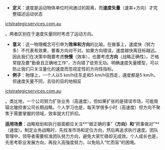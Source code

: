 - **定义**：速度是运动物体单位时间通过的距离，而**速度矢量**（速率+方向）才完整描述运动状态​

[ictstrategicservices.com.au](https://www.ictstrategicservices.com.au/2017/07/14/113-fantastic-thinking-tools-from-farnam-street/#:~:text=3)

。两者区别在于速度矢量同时考虑了运动方向。

- **意义**：这一物理概念可引申为**效率和方向**的比喻。在做事上，速度快（努力多）不代表有效果，要看方向对不对。如果方向错误，速度越快离目标越远。因此我们在决策中既要考虑**快慢**（效率），也要考虑**方向**（战略正确性）。芒格常提及要“勤奋且正确地工作”，方向错了徒劳无功。明确速度矢量模型，可以防止我们只关注量化的速度而忽视定性的方向性指标。
- **例子**：物理上，一个人以5 km/h往东走和5 km/h往西走，速度都是5 km/h，但速度矢量不同，去往的目的地相反​

[ictstrategicservices.com.au](https://www.ictstrategicservices.com.au/2017/07/14/113-fantastic-thinking-tools-from-farnam-street/#:~:text=3)

。类比地，一个公司努力扩张业务（高速度），但如果扩张的是错误市场，可能南辕北辙损害公司长期战略。个人学习也是，每天学很多小时（高速度）但方向不聚焦于需要掌握的领域，效率就大打折扣。

**适用场景**：战略规划和执行层面都应关注**“做正确的事”**（方向）和**“把事做对”**（速度）。制定业务战略时，先找准市场和定位方向，然后再追求执行速度。团队管理中，领导者需要校准团队努力方向，避免大家忙碌却无成效。个人成长也是，先思考职业发展方向，再投入高强度努力，以免陷入“忙而盲”的困境。